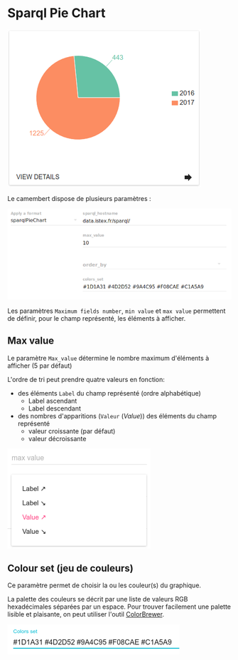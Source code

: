 # Sparql Pie Chart

![Cammebert](/assets/FormatPieChart.png)

Le camembert dispose de plusieurs paramètres : 

![](/assets/Sparql_Pie_Chart_Admin.png)

Les paramètres `Maximum fields number`, `min value` et `max value` permettent de définir, pour le champ représenté, les éléments à afficher. 

## Max value

Le paramètre `Max_value` détermine le nombre maximum d'éléments à afficher \(5 par défaut\)

L'ordre de tri peut prendre quatre valeurs en fonction:

* des éléments `Label` du champ représenté \(ordre alphabétique\)
  * Label ascendant
  * Label descendant
* des nombres d'apparitions \(`Valeur` \(_Value_\)\) des éléments du champ représenté
  * valeur croissante \(par défaut\)
  * valeur décroissante

![Ordres de tri du format Pie Chart](/assets/FormatBarChartOrderBy.png)

## Colour set \(jeu de couleurs\)

Ce paramètre permet de choisir la ou les couleur\(s\) du graphique.

La palette des couleurs se décrit par une liste de valeurs RGB hexadécimales séparées par un espace. Pour trouver facilement une palette lisible et plaisante, on peut utiliser l'outil [ColorBrewer](http://colorbrewer2.org/).

![Champ de saisie des couleurs du format Pie Chart](/assets/FormatColorsSet.png)


